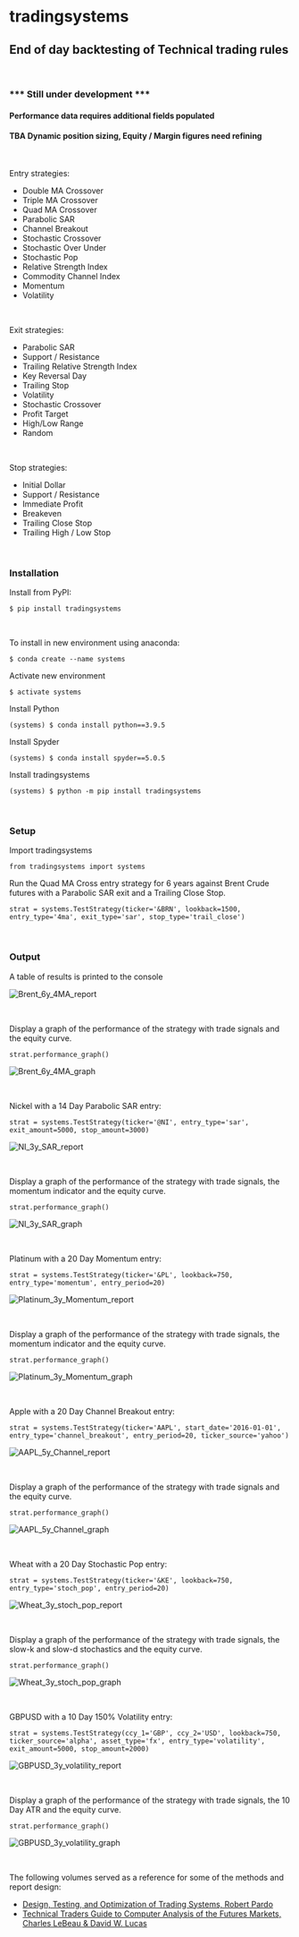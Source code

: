 # tradingsystems
## End of day backtesting of Technical trading rules

&nbsp;  

### *** Still under development ***
#### Performance data requires additional fields populated
#### TBA Dynamic position sizing, Equity / Margin figures need refining

&nbsp;

Entry strategies: 
  - Double MA Crossover
  - Triple MA Crossover
  - Quad MA Crossover
  - Parabolic SAR
  - Channel Breakout
  - Stochastic Crossover
  - Stochastic Over Under
  - Stochastic Pop
  - Relative Strength Index
  - Commodity Channel Index
  - Momentum
  - Volatility

&nbsp;

Exit strategies:
  - Parabolic SAR
  - Support / Resistance
  - Trailing Relative Strength Index
  - Key Reversal Day
  - Trailing Stop
  - Volatility
  - Stochastic Crossover
  - Profit Target
  - High/Low Range
  - Random

&nbsp;

Stop strategies:
  - Initial Dollar
  - Support / Resistance
  - Immediate Profit
  - Breakeven
  - Trailing Close Stop
  - Trailing High / Low Stop

&nbsp;

### Installation
Install from PyPI:
```
$ pip install tradingsystems
```

&nbsp;

To install in new environment using anaconda:
```
$ conda create --name systems
```
Activate new environment
```
$ activate systems
```
Install Python
```
(systems) $ conda install python==3.9.5
```
Install Spyder
```
(systems) $ conda install spyder==5.0.5
```


Install tradingsystems
```
(systems) $ python -m pip install tradingsystems
```

&nbsp;

### Setup

Import tradingsystems
```
from tradingsystems import systems
```
Run the Quad MA Cross entry strategy for 6 years against Brent Crude futures with a Parabolic SAR exit and a Trailing Close Stop.
```
strat = systems.TestStrategy(ticker='&BRN', lookback=1500, entry_type='4ma', exit_type='sar', stop_type='trail_close')
```

&nbsp;

### Output

A table of results is printed to the console

![Brent_6y_4MA_report](images/Brent_6y_4MA_report.png)

&nbsp;

Display a graph of the performance of the strategy with trade signals and the equity curve.
```
strat.performance_graph()
```

![Brent_6y_4MA_graph](images/Brent_6y_4MA_graph.png)

&nbsp;

Nickel with a 14 Day Parabolic SAR entry:

```
strat = systems.TestStrategy(ticker='@NI', entry_type='sar', exit_amount=5000, stop_amount=3000)
```

![NI_3y_SAR_report](images/NI_3y_SAR_report.png)

&nbsp;

Display a graph of the performance of the strategy with trade signals, the momentum indicator and the equity curve.
```
strat.performance_graph()
```

![NI_3y_SAR_graph](images/NI_3y_SAR_graph.png)

&nbsp;

Platinum with a 20 Day Momentum entry:

```
strat = systems.TestStrategy(ticker='&PL', lookback=750, entry_type='momentum', entry_period=20)
```

![Platinum_3y_Momentum_report](images/Platinum_3y_Momentum_report.png)

&nbsp;

Display a graph of the performance of the strategy with trade signals, the momentum indicator and the equity curve.
```
strat.performance_graph()
```

![Platinum_3y_Momentum_graph](images/Platinum_3y_Momentum_graph.png)

&nbsp;

Apple with a 20 Day Channel Breakout entry:

```
strat = systems.TestStrategy(ticker='AAPL', start_date='2016-01-01', entry_type='channel_breakout', entry_period=20, ticker_source='yahoo')
```

![AAPL_5y_Channel_report](images/AAPL_5y_Channel_report.png)

&nbsp;

Display a graph of the performance of the strategy with trade signals and the equity curve.
```
strat.performance_graph()
```

![AAPL_5y_Channel_graph](images/AAPL_5y_Channel_graph.png)


&nbsp;

Wheat with a 20 Day Stochastic Pop entry:

```
strat = systems.TestStrategy(ticker='&KE', lookback=750, entry_type='stoch_pop', entry_period=20)
```

![Wheat_3y_stoch_pop_report](images/Wheat_3y_stoch_pop_report.png)

&nbsp;

Display a graph of the performance of the strategy with trade signals, the slow-k and slow-d stochastics and the equity curve.
```
strat.performance_graph()
```

![Wheat_3y_stoch_pop_graph](images/Wheat_3y_stoch_pop_graph.png)

&nbsp;

GBPUSD with a 10 Day 150% Volatility entry:

```
strat = systems.TestStrategy(ccy_1='GBP', ccy_2='USD', lookback=750, ticker_source='alpha', asset_type='fx', entry_type='volatility', exit_amount=5000, stop_amount=2000)
```

![GBPUSD_3y_volatility_report](images/GBPUSD_3y_volatility_report.png)

&nbsp;

Display a graph of the performance of the strategy with trade signals, the 10 Day ATR and the equity curve.
```
strat.performance_graph()
```

![GBPUSD_3y_volatility_graph](images/GBPUSD_3y_volatility_graph.png)

&nbsp;

The following volumes served as a reference for some of the methods and report design:
* [Design, Testing, and Optimization of Trading Systems, Robert Pardo]
* [Technical Traders Guide to Computer Analysis of the Futures Markets, Charles LeBeau & David W. Lucas]

[Design, Testing, and Optimization of Trading Systems, Robert Pardo]:
<https://www.amazon.co.uk/Testing-Optimization-Trading-Trader′s-Exchange/dp/0471554464/>  

[Technical Traders Guide to Computer Analysis of the Futures Markets, Charles LeBeau & David W. Lucas]:
<https://www.amazon.co.uk/Technical-Traders-Computer-Analysis-Futures/dp/1556234686/>

